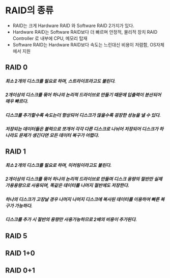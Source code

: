 # RAID의 종류
- RAID는 크게 Hardware RAID 와 Software RAID 2가지가 있다.  
- Hardware RAID는 Software RAID보다 더 빠르며 안정적, 물리적 장치 RAID Controller 로 내부에 CPU, 메모리 탑재
- Software RAID는 Hardware RAID보다 속도는 느린대신 비용이 저렴함, OS자체에서 지원  

## RAID 0

##### 최소 2개의 디스크를 필요로 하며, 스트라이프라고도 불린다.
##### 2개이상의 디스크를 묶어 하나의 논리적 드라이브로 만들기 때문에 입출력이 분산되어 매우 빠르다.
##### 디스크를 추가할수록 속도는더 향상되어 디스크가 많을수록 굉장한 성능을 낼 수 있다.
##### 저장되는 데이터들은 블럭으로 쪼개어 각각 다른 디스크로 나뉘어 저장되어 디스크가 하나라도 문제가 생긴다면 모든 데이터 복구가 어렵다.

## RAID 1
##### 최소 2개의 디스크를 필요로 하며, 미러링이라고도 불린다.
##### 2개이상의 디스크를 묶어 하나의 논리적 드라이브로 만들며 디스크 용량의 절반만 실제 가용용량으로 사용되며, 똑같은 데이터를 나머지 절반에도 저장한다.
##### 하나의 디스크가 고장날 경우 나머지 나머지 디스크에 복사된 데이터를 이용하여 빠른 복구가 가능하다.
##### 디스크를 추가 시 절반의 용량만 사용가능하므로 2배의 비용이 추가된다.

## RAID 5

## RAID 1+0

## RAID 0+1
